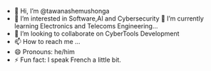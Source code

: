 - 👋 Hi, I’m @tawanashemushonga
- 👀 I’m interested in Software,AI and Cybersecurity
 🌱 I’m currently learning Electronics and Telecoms Engineering...
- 💞️ I’m looking to collaborate on CyberTools Development 
- 📫 How to reach me ...
- 😄 Pronouns: he/him
- ⚡ Fun fact: l speak French a little bit.

<!---
tawanashemushonga/tawanashemushonga is a ✨ special ✨ repository because its `README.md` (this file) appears on your GitHub profile.
You can click the Preview link to take a look at your changes.
--->
